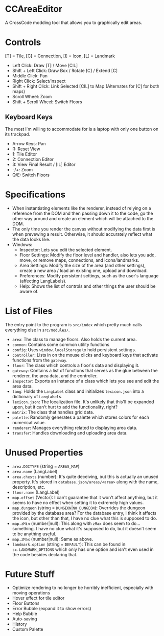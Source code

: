 # CCAreaEditor
A CrossCode modding tool that allows you to graphically edit areas.

# Controls
[T] = Tile, [C] = Connection, [I] = Icon, [L] = Landmark
- Left Click: Draw [T] / Move [CIL]
- Shift + Left Click: Draw Box / Rotate [C] / Extend [C]
- Middle Click: Pan
- Right Click: Select/Inspect
- Shift + Right Click: Link Selected [CIL] to Map (Alternates for [C] for both maps)
- Scroll Wheel: Zoom
- Shift + Scroll Wheel: Switch Floors

## Keyboard Keys
The most I'm willing to accommodate for is a laptop with only one button on its trackpad.
- Arrow Keys: Pan
- R: Reset View
- 1: Tile Editor
- 2: Connection Editor
- 3: View Final Result / [IL] Editor
- -/+: Zoom
- Q/E: Switch Floors

# Specifications
- When instantiating elements like the renderer, instead of relying on a reference from the DOM and then passing down it to the code, go the other way around and create an element which will be attached to the DOM.
- The only time you render the canvas without modifying the data first is when prevewing a result. Otherwise, it should accurately reflect what the data looks like.
- Windows:
	- Inspector: Lets you edit the selected element.
	- Floor Settings: Modify the floor level and handler, also lets you add, move, or remove maps, connections, and icons/landmarks.
	- Area Settings: Modify the size of the area (and other settings), create a new area / load an existing one, upload and download.
	- Preferences: Modify persistent settings, such as the user's language (affecting LangLabels).
	- Help: Shows the list of controls and other things the user should be aware of.

# List of Files
The entry point to the program is `src/index` which pretty much calls everything else in `src/modules/`.
- `area`: The class to manage floors. Also holds the current area.
- `common`: Contains some common utility functions.
- `config`: Uses `window.localStorage` to hold persistent settings.
- `controller`: Lists in on the mouse clicks and keyboard keys that activate functions from the `gateway`.
- `floor`: The class which controls a floor's data and displaying it.
- `gateway`: Contains a list of functions that serves as the glue between the renderer, the area data, and the controller.
- `inspector`: Exports an instance of a class which lets you see and edit the area data.
- `lang`: Holds the `LangLabel` class and initializes `lexicon.json` into a dictionary of `LangLabel`s.
- `lexicon.json`: The localization file. It's unlikely that this'll be expanded upon, but it can't hurt to add the functionality, right?
- `matrix`: The class that handles grid data.
- `palette`: Randomly generates a palette which stores colors for each numerical value.
- `renderer`: Manages everything related to displaying area data.
- `transfer`: Handles downloading and uploading area data.

# Unused Properties
- `area.DOCTYPE` (string = `AREAS_MAP`)
- `area.name` (LangLabel)
- `area.chests` (number): It's quite deceiving, but this is actually an unused property. It's stored in `database.json/areas/<area>` along with the name, description, etc.
- `floor.name` (LangLabel)
- `map.offset` (Vector): I can't guarantee that it won't affect anything, but it seems to have no effect when setting it to extremely high values.
- `map.dungeon` (string = `DUNGEON`|`NO_DUNGEON`): Overrides the dungeon provided by the database area? For the database entry, I think it affects the icon, but other than that, I have no clue what this is supposed to do.
- `map.zMin` (number|null): This along with `zMax` does seem to do... something. I have no clue what it's supposed to do, but it doesn't seem to be anything useful.
- `map.zMax` (number|null): Same as above.
- `landmark.option` (string = `DEFAULT`): This can be found in `sc.LANDMARK_OPTIONS` which only has one option and isn't even used in the code besides declaring that.

# Future Stuff
- Optimize rendering to no longer be horribly inefficient, especially with moving operations
- Hover effect for tile editor
- Floor Buttons
- Error Bubble (expand it to show errors)
- Help Bubble
- Auto-saving
- History
- Custom Palette
